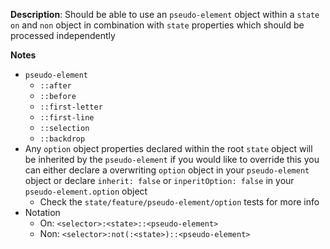__Description__: Should be able to use an `pseudo-element` object within a `state` `on` and `non` object in combination with `state` properties which should be processed independently

__Notes__

+ `pseudo-element`
    * `::after`
    * `::before`
    * `::first-letter`
    * `::first-line`
    * `::selection`
    * `::backdrop`
+ Any `option` object properties declared within the root `state` object will be inherited by the `pseudo-element` if you would like to override this you can either declare a overwriting `option` object in your `pseudo-element` object or declare `inherit: false`  or `inperitOption: false` in your `pseudo-element.option` object
    * Check the `state/feature/pseudo-element/option` tests for more info
+ Notation
    * On: `<selector>:<state>::<pseudo-element>`
    * Non: `<selector>:not(:<state>)::<pseudo-element>`